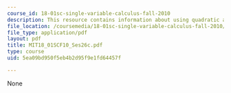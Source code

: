 ```yaml
---
course_id: 18-01sc-single-variable-calculus-fall-2010
description: This resource contains information about using quadratic approximations.
file_location: /coursemedia/18-01sc-single-variable-calculus-fall-2010/5ea09bd950f5eb4b2d95f9e1fd64457f_MIT18_01SCF10_Ses26c.pdf
file_type: application/pdf
layout: pdf
title: MIT18_01SCF10_Ses26c.pdf
type: course
uid: 5ea09bd950f5eb4b2d95f9e1fd64457f

---
```

None